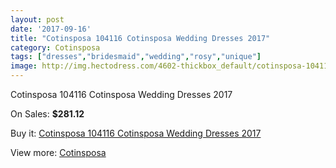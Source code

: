 ```yaml
---
layout: post
date: '2017-09-16'
title: "Cotinsposa 104116 Cotinsposa Wedding Dresses 2017"
category: Cotinsposa
tags: ["dresses","bridesmaid","wedding","rosy","unique"]
image: http://img.hectodress.com/4602-thickbox_default/cotinsposa-104116-cotinsposa-wedding-dresses-2013.jpg
---
```

Cotinsposa 104116 Cotinsposa Wedding Dresses 2017

On Sales: **$281.12**
<a href="https://www.hectodress.com/cotinsposa/2330-cotinsposa-104116-cotinsposa-wedding-dresses-2013.html"><amp-img layout="responsive" width="600" height="600" src="//img.hectodress.com/4602-thickbox_default/cotinsposa-104116-cotinsposa-wedding-dresses-2013.jpg" alt="Cotinsposa 104116 Cotinsposa Wedding Dresses 2017 0" /></a>
<a href="https://www.hectodress.com/cotinsposa/2330-cotinsposa-104116-cotinsposa-wedding-dresses-2013.html"><amp-img layout="responsive" width="600" height="600" src="//img.hectodress.com/4603-thickbox_default/cotinsposa-104116-cotinsposa-wedding-dresses-2013.jpg" alt="Cotinsposa 104116 Cotinsposa Wedding Dresses 2017 1" /></a>

Buy it: [Cotinsposa 104116 Cotinsposa Wedding Dresses 2017](https://www.hectodress.com/cotinsposa/2330-cotinsposa-104116-cotinsposa-wedding-dresses-2013.html "Cotinsposa 104116 Cotinsposa Wedding Dresses 2017")

View more: [Cotinsposa](https://www.hectodress.com/39-cotinsposa "Cotinsposa")